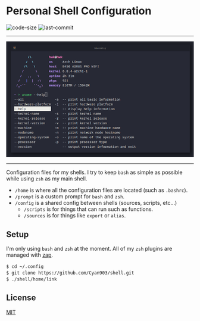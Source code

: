 # Personal Shell Configuration

![code-size](https://img.shields.io/github/languages/code-size/cyan903/shell) ![last-commit](https://img.shields.io/github/last-commit/cyan903/shell)

<hr />

<p align="center">
    <img src="preview.png" />
</p>

<hr />

Configuration files for my shells. I try to keep `bash` as simple as possible while using `zsh` as my main shell.

- `/home` is where all the configuration files are located (such as `.bashrc`).
- `/prompt` is a custom prompt for `bash` and `zsh`.
- `/config` is a shared config between shells (sources, scripts, etc...)
  - `/scripts` is for things that can run such as functions.
  - `/sources` is for things like `export` or `alias`.

## Setup

I'm only using `bash` and `zsh` at the moment. All of my `zsh` plugins are managed with [zap](https://github.com/zap-zsh/zap).

```sh
$ cd ~/.config
$ git clone https://github.com/Cyan903/shell.git
$ ./shell/home/link
```

## License

[MIT](LICENSE)

